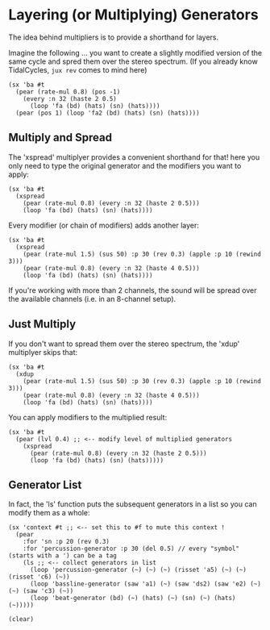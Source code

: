 # Layering (or Multiplying) Generators

The idea behind multipliers is to provide a shorthand for layers.

Imagine the following ... you want to create a slightly modified version
of the same cycle and spred them over the stereo spectrum. (If you already know 
TidalCycles, `jux rev` comes to mind here)

```
(sx 'ba #t 
  (pear (rate-mul 0.8) (pos -1) 
    (every :n 32 (haste 2 0.5) 
      (loop 'fa (bd) (hats) (sn) (hats))))
  (pear (pos 1) (loop 'fa2 (bd) (hats) (sn) (hats))))
```

## Multiply and Spread

The 'xspread' multiplyer provides a convenient shorthand for that!
here you only need to type the original generator and the modifiers 
you want to apply:

```
(sx 'ba #t
  (xspread
    (pear (rate-mul 0.8) (every :n 32 (haste 2 0.5)))
    (loop 'fa (bd) (hats) (sn) (hats))))
```

Every modifier (or chain of modifiers) adds another layer:

```
(sx 'ba #t
  (xspread
    (pear (rate-mul 1.5) (sus 50) :p 30 (rev 0.3) (apple :p 10 (rewind 3)))
    (pear (rate-mul 0.8) (every :n 32 (haste 4 0.5)))
    (loop 'fa (bd) (hats) (sn) (hats))))
```

If you're working with more than 2 channels, the sound will be spread over the available channels (i.e. in an 8-channel setup).

## Just Multiply

If you don't want to spread them over the stereo spectrum, 
the 'xdup' multiplyer skips that:

```
(sx 'ba #t
  (xdup
    (pear (rate-mul 1.5) (sus 50) :p 30 (rev 0.3) (apple :p 10 (rewind 3)))
    (pear (rate-mul 0.8) (every :n 32 (haste 4 0.5)))
    (loop 'fa (bd) (hats) (sn) (hats))))
```

You can apply modifiers to the multiplied result:

```
(sx 'ba #t
  (pear (lvl 0.4) ;; <-- modify level of multiplied generators
    (xspread
      (pear (rate-mul 0.8) (every :n 32 (haste 2 0.5)))
      (loop 'fa (bd) (hats) (sn) (hats)))))
```

## Generator List

In fact, the 'ls' function puts the subsequent generators in a list so you can 
modify them as a whole:

```
(sx 'context #t ;; <-- set this to #f to mute this context !
  (pear 
    :for 'sn :p 20 (rev 0.3) 
    :for 'percussion-generator :p 30 (del 0.5) // every "symbol" (starts with a ') can be a tag
    (ls ;; <-- collect generators in list
      (loop 'percussion-generator (~) (~) (~) (risset 'a5) (~) (~) (risset 'c6) (~))
      (loop 'bassline-generator (saw 'a1) (~) (saw 'ds2) (saw 'e2) (~) (~) (saw 'c3) (~))
      (loop 'beat-generator (bd) (~) (hats) (~) (sn) (~) (hats) (~))))) 

(clear)
```
